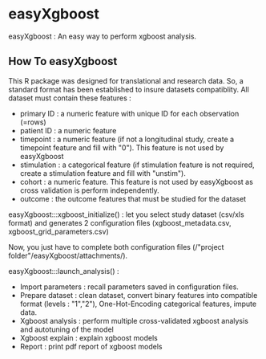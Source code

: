 # easyXgboost
easyXgboost : An easy way to perform xgboost analysis.

## How To easyXgboost

This R package was designed for translational and research data. So, a standard format has been established to insure datasets compatiblity.
All dataset must contain these features : 
  - primary ID : a numeric feature with unique ID for each observation (=rows)
  - patient ID : a numeric feature
  - timepoint : a numeric feature (if not a longitudinal study, create a timepoint feature and fill with "0"). This feature is not used by easyXgboost 
  - stimulation : a categorical feature (if stimulation feature is not required, create a stimulation feature and fill with "unstim").
  - cohort : a numeric feature. This feature is not used by easyXgboost as cross validation is perform independently.
  - outcome : the outcome features that must be studied for the dataset

easyXgboost:::xgboost_initialize() : let you select study dataset (csv/xls format) and generates 2 configuration files (xgboost_metadata.csv, xgboost_grid_parameters.csv)

Now, you just have to complete both configuration files (/"project folder"/easyXgboost/attachments/).

easyXgboost:::launch_analysis() : 
  - Import parameters : recall parameters saved in configuration files.
  - Prepare dataset : clean dataset, convert binary features into compatible format (levels : "1","2"), One-Hot-Encoding categorical features, impute data.
  - Xgboost analysis : perform multiple cross-validated xgboost analysis and autotuning of the model 
  - Xgboost explain : explain xgboost models
  - Report : print pdf report of xgboost models
